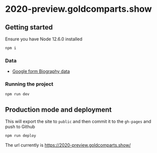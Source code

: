 # 2020-preview.goldcomparts.show

## Getting started

Ensure you have Node 12.6.0 installed

```bash
npm i
```

### Data

- [Google form Biography data](https://docs.google.com/spreadsheets/d/1cFp1oZc4CSHddOLnevgeJIAc3JT8s7uewNPp9TLViVo/edit#gid=1121962197)

### Running the project

```bash
npm run dev
```

## Production mode and deployment

This will export the site to `public` and then commit it to the `gh-pages` and push to Github

```bash
npm run deploy
```

The url currently is https://2020-preview.goldcomparts.show/

